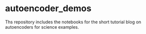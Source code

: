 # autoencoder_demos
Ths repository includes the notebooks for the short tutorial blog on autoencoders for science examples.
